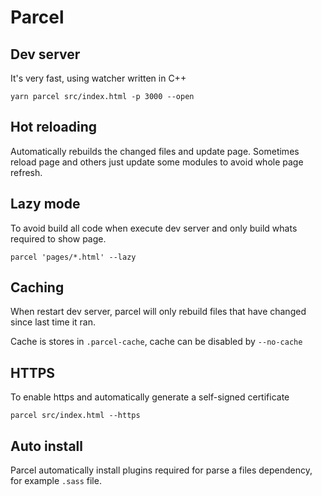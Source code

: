 # Parcel

## Dev server

It's very fast, using  watcher written in C++

```
yarn parcel src/index.html -p 3000 --open
```

## Hot reloading

Automatically rebuilds the changed files and update page. Sometimes reload page and others just update
some modules to avoid whole page refresh.

## Lazy mode

To avoid build all code when execute dev server and only build whats required to show page.

```
parcel 'pages/*.html' --lazy
```

## Caching

When restart dev server, parcel will only rebuild files that have changed since last time it ran.

Cache is stores in `.parcel-cache`, cache can be disabled by `--no-cache`

## HTTPS

To enable https and automatically generate a self-signed certificate
```
parcel src/index.html --https
```

## Auto install

Parcel automatically install plugins required for parse a files dependency, for example `.sass` file.

